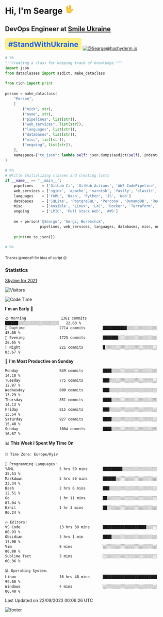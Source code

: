 # Hi, I'm Searge <img src="images/vulcan.webp" style="display: inline-block; margin: 0; height: 2rem" alt="Vulcan salute" />

## DevOps Engineer at [Smile Ukraine](https://smile-ukraine.com/en)

[![Stand With Ukraine](https://raw.githubusercontent.com/vshymanskyy/StandWithUkraine/main/badges/StandWithUkraine.svg)](https://stand-with-ukraine.pp.ua)
<a rel="me" href="https://hachyderm.io/@Searge">![@Searge@hachyderm.io](https://img.shields.io/badge/-@Searge-%232B90D9?logo=mastodon&logoColor=white)</a>

```python
# %%
"""Creating a class for keeping track of knowledge."""
import json
from dataclasses import asdict, make_dataclass

from rich import print

person = make_dataclass(
    "Person",
    [
        ("nick", str),
        ("name", str),
        ("pipelines", list[str]),
        ("web_services", list[str]),
        ("languages", list[str]),
        ("databases", list[str]),
        ("misc", list[str]),
        ("ongoing", list[str]),
    ],
    namespace={"to_json": lambda self: json.dumps(asdict(self), indent=4)},
)

# %%
# @title Initializing classes and creating lists
if __name__ == "__main__":
    pipelines    = ['GitLab Ci', 'GitHub Actions', 'AWS CodePipeline', 'Jenkins']
    web_services = ['nginx', 'apache', 'varnish', 'fastly', 'elastic', 'solr']
    languages    = ['YAML', 'Bash', 'Python', 'JS', 'Web']
    databases    = ['SQLite', 'PostgreSQL', 'Percona', 'DynamoDB', 'Redis']
    misc         = ['Ansible', 'Linux', 'LXC', 'Docker', 'Terraform', 'AWS']
    ongoing      = ['LPIC', 'Full Stack Web', 'AWS']

    me = person('@Searge', 'Sergij Boremchuk',
                pipelines, web_services, languages, databases, misc, ongoing)

    print(me.to_json())

# %%

```

<sub>Thanks @rednafi for idea of script :wink:</sub>

### Statistics

[Skyline for 2021](https://skyline.github.com/Searge/2021)

![Visitors](https://komarev.com/ghpvc/?username=searge&label=Profile%20views&color=0e75b6&style=flat) 
<!--START_SECTION:waka-->
![Code Time](http://img.shields.io/badge/Code%20Time-2%2C232%20hrs%2024%20mins-blue)

**I'm an Early 🐤** 

```text
🌞 Morning                1361 commits        ██████░░░░░░░░░░░░░░░░░░░   22.60 % 
🌆 Daytime                2714 commits        ███████████░░░░░░░░░░░░░░   45.08 % 
🌃 Evening                1725 commits        ███████░░░░░░░░░░░░░░░░░░   28.65 % 
🌙 Night                  221 commits         █░░░░░░░░░░░░░░░░░░░░░░░░   03.67 % 
```
📅 **I'm Most Productive on Sunday** 

```text
Monday                   849 commits         ████░░░░░░░░░░░░░░░░░░░░░   14.10 % 
Tuesday                  775 commits         ███░░░░░░░░░░░░░░░░░░░░░░   12.87 % 
Wednesday                800 commits         ███░░░░░░░░░░░░░░░░░░░░░░   13.29 % 
Thursday                 851 commits         ████░░░░░░░░░░░░░░░░░░░░░   14.13 % 
Friday                   815 commits         ███░░░░░░░░░░░░░░░░░░░░░░   13.54 % 
Saturday                 927 commits         ████░░░░░░░░░░░░░░░░░░░░░   15.40 % 
Sunday                   1004 commits        ████░░░░░░░░░░░░░░░░░░░░░   16.67 % 
```


📊 **This Week I Spent My Time On** 

```text
🕑︎ Time Zone: Europe/Kyiv

💬 Programming Languages: 
YAML                     5 hrs 59 mins       █████████░░░░░░░░░░░░░░░░   35.53 % 
Markdown                 3 hrs 56 mins       ██████░░░░░░░░░░░░░░░░░░░   23.34 % 
Bash                     2 hrs 6 mins        ███░░░░░░░░░░░░░░░░░░░░░░   12.51 % 
Go                       1 hr 11 mins        ██░░░░░░░░░░░░░░░░░░░░░░░   07.04 % 
Ezhil                    1 hr 3 mins         ██░░░░░░░░░░░░░░░░░░░░░░░   06.24 % 

🔥 Editors: 
VS Code                  13 hrs 39 mins      ████████████████████░░░░░   80.93 % 
Obsidian                 3 hrs 1 min         ████░░░░░░░░░░░░░░░░░░░░░   17.90 % 
Vim                      8 mins              ░░░░░░░░░░░░░░░░░░░░░░░░░   00.80 % 
Sublime Text             3 mins              ░░░░░░░░░░░░░░░░░░░░░░░░░   00.36 % 

💻 Operating System: 
Linux                    16 hrs 48 mins      █████████████████████████   99.60 % 
Windows                  4 mins              ░░░░░░░░░░░░░░░░░░░░░░░░░   00.40 % 
```


 Last Updated on 22/09/2023 00:09:26 UTC
<!--END_SECTION:waka-->

![footer](https://capsule-render.vercel.app/api?type=waving&color=gradient&customColorList=14,21&height=82&section=footer)
